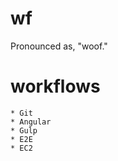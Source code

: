 wf
==

Pronounced as, "woof."


workflows
==

    * Git
    * Angular
    * Gulp
    * E2E
    * EC2
